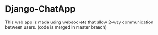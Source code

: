 # Django-ChatApp
This web app is made using websockets that allow 2-way communication between users.
(code is merged in master branch)

